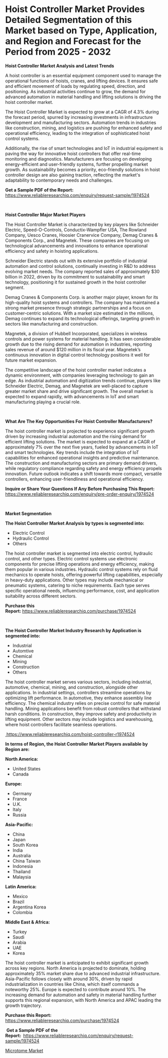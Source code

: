 <p><h1>Hoist Controller Market Provides Detailed Segmentation of this Market based on Type, Application, and Region and Forecast for the Period from 2025 - 2032</h1></p><p><strong>Hoist Controller Market Analysis and Latest Trends</strong></p>
<p><p>A hoist controller is an essential equipment component used to manage the operational functions of hoists, cranes, and lifting devices. It ensures safe and efficient movement of loads by regulating speed, direction, and positioning. As industrial activities continue to grow, the demand for advanced automation in material handling and lifting solutions is driving the hoist controller market.</p><p>The Hoist Controller Market is expected to grow at a CAGR of 4.3% during the forecast period, spurred by increasing investments in infrastructure development and manufacturing sectors. Automation trends in industries like construction, mining, and logistics are pushing for enhanced safety and operational efficiency, leading to the integration of sophisticated hoist control systems. </p><p>Additionally, the rise of smart technologies and IoT in industrial equipment is paving the way for innovative hoist controllers that offer real-time monitoring and diagnostics. Manufacturers are focusing on developing energy-efficient and user-friendly systems, further propelling market growth. As sustainability becomes a priority, eco-friendly solutions in hoist controller design are also gaining traction, reflecting the market's adaptability to contemporary needs and challenges.</p></p>
<p><strong>Get a Sample PDF of the Report:&nbsp;</strong> <a href="https://www.reliableresearchiq.com/enquiry/request-sample/1974524?utm_campaign=2384&utm_medium=2&utm_source=Github&utm_content=ia&utm_term=08042025&utm_id=hoist-controller">https://www.reliableresearchiq.com/enquiry/request-sample/1974524</a></p>
<p>&nbsp;</p>
<p><strong>Hoist Controller Major Market Players</strong></p>
<p><p>The Hoist Controller Market is characterized by key players like Schneider Electric, Speed-O-Controls, Conductix-Wampfler USA, The Rowland Company, Uesco Cranes, Hoosier Cranervice Company, Demag Cranes & Components Corp., and Magnetek. These companies are focusing on technological advancements and innovations to enhance operational efficiency and safety in hoisting applications.</p><p>Schneider Electric stands out with its extensive portfolio of industrial automation and control solutions, continually investing in R&D to address evolving market needs. The company reported sales of approximately $30 billion in 2022, driven by its commitment to sustainability and smart technology, positioning it for sustained growth in the hoist controller segment.</p><p>Demag Cranes & Components Corp. is another major player, known for its high-quality hoist systems and controllers. The company has maintained a strong market presence through strategic partnerships and a focus on customer-centric solutions. With a market size estimated in the millions, Demag continues to expand its technological offerings, targeting growth in sectors like manufacturing and construction.</p><p>Magnetek, a division of Hubbell Incorporated, specializes in wireless controls and power systems for material handling. It has seen considerable growth due to the rising demand for automation in industries, reporting sales revenue of around $120 million in its fiscal year. Magnetek’s continuous innovation in digital control technology positions it well for future market expansion.</p><p>The competitive landscape of the hoist controller market indicates a dynamic environment, with companies leveraging technology to gain an edge. As industrial automation and digitization trends continue, players like Schneider Electric, Demag, and Magnetek are well-placed to capture greater market share and drive significant growth. The overall market is expected to expand rapidly, with advancements in IoT and smart manufacturing playing a crucial role.</p></p>
<p>&nbsp;</p>
<p><strong>What Are The Key Opportunities For Hoist Controller Manufacturers?</strong></p>
<p><p>The hoist controller market is projected to experience significant growth driven by increasing industrial automation and the rising demand for efficient lifting solutions. The market is expected to expand at a CAGR of approximately 7% over the next five years, fueled by advancements in IoT and smart technologies. Key trends include the integration of IoT capabilities for enhanced operational insights and predictive maintenance. The construction and manufacturing sectors are primary demand drivers, while regulatory compliance regarding safety and energy efficiency propels innovation. Future outlook indicates a shift towards more compact, versatile controllers, enhancing user-friendliness and operational efficiency.</p></p>
<p><strong>Inquire or Share Your Questions If Any Before Purchasing This Report:</strong> <a href="https://www.reliableresearchiq.com/enquiry/pre-order-enquiry/1974524?utm_campaign=2384&utm_medium=2&utm_source=Github&utm_content=ia&utm_term=08042025&utm_id=hoist-controller">https://www.reliableresearchiq.com/enquiry/pre-order-enquiry/1974524</a></p>
<p>&nbsp;</p>
<p><strong>Market Segmentation</strong></p>
<p><strong>The Hoist Controller Market Analysis by types is segmented into:</strong></p>
<p><ul><li>Electric Control</li><li>Hydraulic Control</li><li>Others</li></ul></p>
<p><p>The hoist controller market is segmented into electric control, hydraulic control, and other types. Electric control systems use electronic components for precise lifting operations and energy efficiency, making them popular in various industries. Hydraulic control systems rely on fluid mechanics to operate hoists, offering powerful lifting capabilities, especially in heavy-duty applications. Other types may include mechanical or pneumatic systems, catering to niche requirements. Each type serves specific operational needs, influencing performance, cost, and application suitability across different sectors.</p></p>
<p><strong>Purchase this Report:&nbsp;</strong><a href="https://www.reliableresearchiq.com/purchase/1974524?utm_campaign=2384&utm_medium=2&utm_source=Github&utm_content=ia&utm_term=08042025&utm_id=hoist-controller">https://www.reliableresearchiq.com/purchase/1974524</a></p>
<p>&nbsp;</p>
<p><strong>The Hoist Controller Market Industry Research by Application is segmented into:</strong></p>
<p><ul><li>Industrial</li><li>Automtive</li><li>Chemical</li><li>Mining</li><li>Construction</li><li>Others</li></ul></p>
<p><p>The hoist controller market serves various sectors, including industrial, automotive, chemical, mining, and construction, alongside other applications. In industrial settings, controllers streamline operations by optimizing lift performance. In automotive, they enhance assembly line efficiency. The chemical industry relies on precise control for safe material handling. Mining applications benefit from robust controllers that withstand harsh conditions. In construction, they improve safety and productivity in lifting equipment. Other sectors may include logistics and warehousing, where hoist controllers facilitate seamless operations.</p></p>
<p><a href="https://www.reliableresearchiq.com/hoist-controller-r1974524?utm_campaign=2384&utm_medium=2&utm_source=Github&utm_content=ia&utm_term=08042025&utm_id=hoist-controller">&nbsp;https://www.reliableresearchiq.com/hoist-controller-r1974524</a></p>
<p><strong>In terms of Region, the Hoist Controller Market Players available by Region are:</strong></p>
<p>
    <p> <strong> North America: </strong>
        <ul>
            <li>United States</li>
            <li>Canada</li>
        </ul>
        </p> 
    <p> <strong> Europe: </strong>
        <ul>
            <li>Germany</li>
            <li>France</li>
            <li>U.K.</li>
            <li>Italy</li>
            <li>Russia</li>
        </ul>
        </p> 
    <p> <strong> Asia-Pacific: </strong>
        <ul>
            <li>China</li>
            <li>Japan</li>
            <li>South Korea</li>
            <li>India</li>
            <li>Australia</li>
            <li>China Taiwan</li>
            <li>Indonesia</li>
            <li>Thailand</li>
            <li>Malaysia</li>
        </ul>
        </p> 
    <p> <strong> Latin America: </strong>
        <ul>
            <li>Mexico</li>
            <li>Brazil</li>
            <li>Argentina Korea</li>
            <li>Colombia</li>
        </ul>
        </p> 
    <p> <strong> Middle East & Africa: </strong>
        <ul>
            <li>Turkey</li>
            <li>Saudi</li>
            <li>Arabia</li>
            <li>UAE</li>
            <li>Korea</li>
        </ul>
    </p>
    </p>
<p><p>The hoist controller market is anticipated to exhibit significant growth across key regions. North America is projected to dominate, holding approximately 35% market share due to advanced industrial infrastructure. Asia-Pacific follows closely with around 30%, driven by rapid industrialization in countries like China, which itself commands a noteworthy 25%. Europe is expected to contribute around 10%. The increasing demand for automation and safety in material handling further supports this regional expansion, with North America and APAC leading the growth trajectory.</p></p>
<p><strong>Purchase this Report: </strong><a href="https://www.reliableresearchiq.com/purchase/1974524?utm_campaign=2384&utm_medium=2&utm_source=Github&utm_content=ia&utm_term=08042025&utm_id=hoist-controller">https://www.reliableresearchiq.com/purchase/1974524</a></p>
<p>&nbsp;<strong>Get a Sample PDF of the Report:&nbsp;&nbsp;</strong><a href="https://www.reliableresearchiq.com/enquiry/request-sample/1974524?utm_campaign=2384&utm_medium=2&utm_source=Github&utm_content=ia&utm_term=08042025&utm_id=hoist-controller">https://www.reliableresearchiq.com/enquiry/request-sample/1974524</a></p>
<p><strong></strong></p>
<p><p><a href="https://github.com/shondapmbau/Market-Research-Report-List-1/blob/main/microtome-market.md?utm_campaign=2384&utm_medium=2&utm_source=Github&utm_content=ia&utm_term=08042025&utm_id=hoist-controller">Microtome Market</a></p></p>